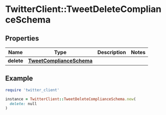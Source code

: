 # TwitterClient::TweetDeleteComplianceSchema

## Properties

| Name | Type | Description | Notes |
| ---- | ---- | ----------- | ----- |
| **delete** | [**TweetComplianceSchema**](TweetComplianceSchema.md) |  |  |

## Example

```ruby
require 'twitter_client'

instance = TwitterClient::TweetDeleteComplianceSchema.new(
  delete: null
)
```


